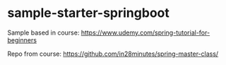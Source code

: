 # sample-starter-springboot

Sample based in course:
https://www.udemy.com/spring-tutorial-for-beginners

Repo from course:
https://github.com/in28minutes/spring-master-class/

